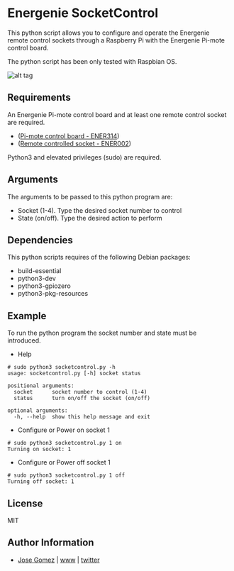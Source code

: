 Energenie SocketControl
=========

This python script allows you to configure and operate the Energenie remote control sockets through a Raspberry Pi with
the Energenie Pi-mote control board.

The python script has been only tested with Raspbian OS.

![alt tag](https://energenie4u.co.uk/res/images/products/large/ENER002-2PI.jpg)

Requirements
------------

An Energenie Pi-mote control board and at least one remote control socket are required.
- ([Pi-mote control board - ENER314](https://energenie4u.co.uk/catalogue/product/ENER314))
- ([Remote controlled socket - ENER002](https://energenie4u.co.uk/catalogue/product/ENER002-2PI))

Python3 and elevated privileges (sudo) are required.

Arguments
---------

The arguments to be passed to this python program are:
- Socket (1-4). Type the desired socket number to control 
- State (on/off). Type the desired action to perform

Dependencies
------------

This python scripts requires of the following Debian packages:
- build-essential
- python3-dev
- python3-gpiozero
- python3-pkg-resources 

Example
-------

To run the python program the socket number and state must be introduced.

- Help
```
# sudo python3 socketcontrol.py -h
usage: socketcontrol.py [-h] socket status

positional arguments:
  socket      socket number to control (1-4)
  status      turn on/off the socket (on/off)

optional arguments:
  -h, --help  show this help message and exit

```

- Configure or Power on socket 1
```
# sudo python3 socketcontrol.py 1 on
Turning on socket: 1

```

- Configure or Power off socket 1
```
# sudo python3 socketcontrol.py 1 off
Turning off socket: 1

```

License
-------

MIT

Author Information
------------------

* [Jose Gomez](https://github.com/pipoe2h) | [www](http://www.joseluisgomez.com) | [twitter](http://twitter.com/pipoe2h)
